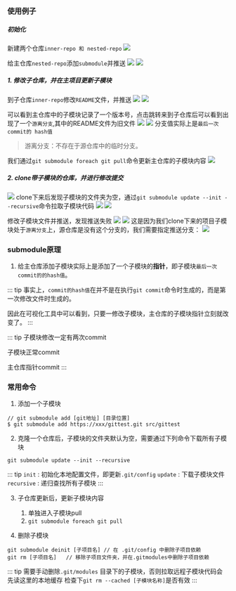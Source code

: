 
### 使用例子

##### 初始化
新建两个仓库`inner-repo 和 nested-repo`
![](https://s2.loli.net/2022/04/19/fwtou8gBkGr7sLZ.png)

给主仓库`nested-repo`添加`submodule`并推送
![](https://s2.loli.net/2022/04/19/1W6Bjvos8UHJqtr.png)
![](https://s2.loli.net/2022/04/19/cQ7l5DUnmGzeMgd.png)

##### 1. 修改子仓库，并在主项目更新子模块

到子仓库`inner-repo`修改`README`文件，并推送
![](https://s2.loli.net/2022/04/19/4xaR6LscWUmGfCb.png)
![](https://s2.loli.net/2022/04/19/jsAxdeuwRF1nXCc.png)

可以看到主仓库中的子模块记录了一个版本号，点击跳转来到子仓库后可以看到出现了一个`游离分支`,其中的README文件为旧文件
![](https://s2.loli.net/2022/04/19/4D5agbMFXC1GHvE.png)
![](https://s2.loli.net/2022/04/19/eWCTvNy1MiZFKUh.png)
分支值实际上是`最后一次commit的 hash值`

> 游离分支：不存在于源仓库中的临时分支。

我们通过`git submodule foreach git pull`命令更新主仓库的子模块内容
![](https://s2.loli.net/2022/04/19/wjcVmynTGlKozWL.png)


##### 2. clone带子模块的仓库，并进行修改提交
![](https://s2.loli.net/2022/04/19/Zt5w2cVFUY8bHjO.png)
clone下来后发现子模块的文件夹为空，通过`git submodule update --init --recursive`命令拉取子模块代码
![](https://s2.loli.net/2022/04/19/6mWhMouvqdBJkcn.png)
![](https://s2.loli.net/2022/04/19/W8Oc7KvLHrCyXMI.png)

修改子模块文件并推送，发现推送失败
![](https://s2.loli.net/2022/04/19/cwXVd9AxE57l1rW.png)
![](https://s2.loli.net/2022/04/19/p8iAOZ73KzJdw9k.png)
这是因为我们clone下来的项目子模块处于`游离分支`上，源仓库是没有这个分支的，我们需要指定推送分支：
![](https://s2.loli.net/2022/04/19/p73dZzNWUKV4mHq.png)


### submodule原理
1. 给主仓库添加子模块实际上是添加了一个子模块的**指针**，即子模块`最后一次commit的的hash值`。

::: tip 
事实上，`commit的hash值`在并不是在执行`git commit`命令时生成的，而是第一次修改文件时生成的。

因此在可视化工具中可以看到，只要一修改子模块，主仓库的子模块指针立刻就改变了。
:::

::: tip 
子模块修改一定有两次commit

子模块正常commit

主仓库指针commit
:::




### 常用命令

1.  添加一个子模块
```
// git submodule add [git地址] [目录位置]
$ git submodule add https://xxx/gittest.git src/gittest
```

2.  克隆一个仓库后，子模块的文件夹默认为空，需要通过下列命令下载所有子模块
```
git submodule update --init --recursive
```

::: tip
`init` : 初始化本地配置文件，即更新`.git/config`
`update` : 下载子模块文件
`recursive` : 递归查找所有子模块
:::

3.  子仓库更新后，更新子模块内容
    1. 单独进入子模块pull
    2. `git submodule foreach git pull`

4. 删除子模块
```
git submodule deinit [子项目名] // 在 .git/config 中删除子项目依赖
git rm [子项目名]   // 移除子项目文件夹，并在.gitmodules中删除子项目依赖
```
::: tip
需要手动删除`.git/modules` 目录下的子模块，否则拉取远程子模块代码会先读这里的本地缓存
检查下`git rm --cached [子模块名称]`是否有效 
:::

